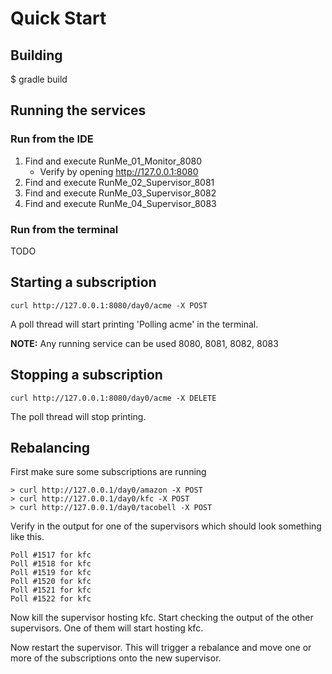 # Quick Start

## Building

$ gradle build

## Running the services

### Run from the IDE

1. Find and execute RunMe_01_Monitor_8080
    * Verify by opening http://127.0.0.1:8080
2. Find and execute RunMe_02_Supervisor_8081
3. Find and execute RunMe_03_Supervisor_8082
4. Find and execute RunMe_04_Supervisor_8083


### Run from the terminal
TODO

## Starting a subscription

    curl http://127.0.0.1:8080/day0/acme -X POST
    
A poll thread will start printing 'Polling acme' in the terminal.

**NOTE:** Any running service can be used 8080, 8081, 8082, 8083     
 
## Stopping a subscription

    curl http://127.0.0.1:8080/day0/acme -X DELETE
    
The poll thread will stop printing.

## Rebalancing

First make sure some subscriptions are running

    > curl http://127.0.0.1/day0/amazon -X POST
    > curl http://127.0.0.1/day0/kfc -X POST
    > curl http://127.0.0.1/day0/tacobell -X POST
    
Verify in the output for one of the supervisors which should look something like this.

    Poll #1517 for kfc
    Poll #1518 for kfc
    Poll #1519 for kfc
    Poll #1520 for kfc
    Poll #1521 for kfc
    Poll #1522 for kfc    
    
Now kill the supervisor hosting kfc. Start checking the output of the other supervisors. One of them will start hosting kfc.

Now restart the supervisor. This will trigger a rebalance and move one or more of the subscriptions onto the new supervisor.

